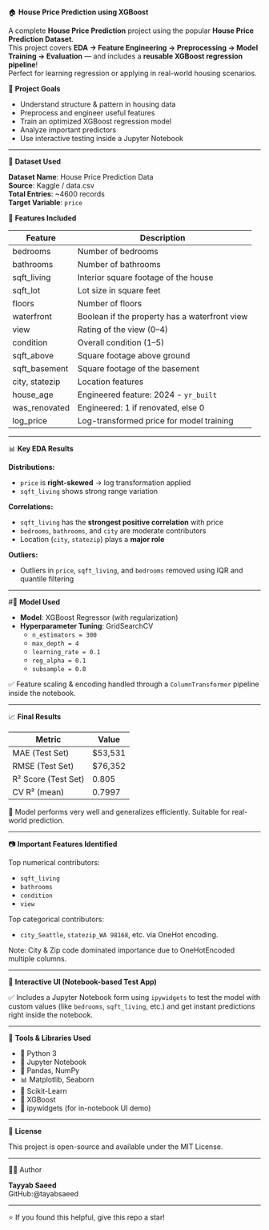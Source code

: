 🏠 **House Price Prediction using XGBoost**

A complete **House Price Prediction** project using the popular **House Price Prediction Dataset**.  
This project covers **EDA → Feature Engineering → Preprocessing → Model Training → Evaluation** — and includes a **reusable XGBoost regression pipeline**!  
Perfect for learning regression or applying in real-world housing scenarios.


🎯 **Project Goals**

- Understand structure & pattern in housing data  
- Preprocess and engineer useful features  
- Train an optimized XGBoost regression model  
- Analyze important predictors  
- Use interactive testing inside a Jupyter Notebook

---

 🏡 **Dataset Used**

**Dataset Name**: House Price Prediction Data  
**Source**: Kaggle / data.csv  
**Total Entries**: ~4600 records  
**Target Variable**: `price`


 🧾 **Features Included**

| Feature            | Description                                      |
|--------------------|--------------------------------------------------|
| bedrooms           | Number of bedrooms                               |
| bathrooms          | Number of bathrooms                              |
| sqft_living        | Interior square footage of the house             |
| sqft_lot           | Lot size in square feet                          |
| floors             | Number of floors                                 |
| waterfront         | Boolean if the property has a waterfront view    |
| view               | Rating of the view (0–4)                         |
| condition          | Overall condition (1–5)                          |
| sqft_above         | Square footage above ground                      |
| sqft_basement      | Square footage of the basement                   |
| city, statezip     | Location features                                |
| house_age          | Engineered feature: 2024 - `yr_built`            |
| was_renovated      | Engineered: 1 if renovated, else 0               |
| log_price          | Log-transformed price for model training         |

---

 📊 **Key EDA Results**

**Distributions:**
- `price` is **right-skewed** → log transformation applied  
- `sqft_living` shows strong range variation  

**Correlations:**
- `sqft_living` has the **strongest positive correlation** with price  
- `bedrooms`, `bathrooms`, and `city` are moderate contributors  
- Location (`city`, `statezip`) plays a **major role**

**Outliers:**
- Outliers in `price`, `sqft_living`, and `bedrooms` removed using IQR and quantile filtering

---

#🔬 **Model Used**

- **Model**: XGBoost Regressor (with regularization)
- **Hyperparameter Tuning**: GridSearchCV  
  - `n_estimators = 300`  
  - `max_depth = 4`  
  - `learning_rate = 0.1`  
  - `reg_alpha = 0.1`  
  - `subsample = 0.8`  

✅ Feature scaling & encoding handled through a `ColumnTransformer` pipeline inside the notebook.

---

 📈 **Final Results**

| Metric              | Value         |
|---------------------|---------------|
| MAE (Test Set)      | $53,531       |
| RMSE (Test Set)     | $76,352       |
| R² Score (Test Set) | 0.805         |
| CV R² (mean)        | 0.7997        |

🚀 Model performs very well and generalizes efficiently. Suitable for real-world prediction.

---

 📷 **Important Features Identified**

Top numerical contributors:
- `sqft_living`
- `bathrooms`
- `condition`
- `view`

Top categorical contributors:
- `city_Seattle`, `statezip_WA 98168`, etc. via OneHot encoding.

Note: City & Zip code dominated importance due to OneHotEncoded multiple columns.

---

 🧪 **Interactive UI (Notebook-based Test App)**

✅ Includes a Jupyter Notebook form using `ipywidgets` to test the model with custom values (like `bedrooms`, `sqft_living`, etc.) and get instant predictions right inside the notebook.

---

 🧰 **Tools & Libraries Used**

- 🐍 Python 3  
- 📘 Jupyter Notebook  
- 🧮 Pandas, NumPy  
- 📊 Matplotlib, Seaborn  
- 🧠 Scikit-Learn  
- 🚀 XGBoost  
- 🔧 ipywidgets (for in-notebook UI demo)

---

 📝 **License**

This project is open-source and available under the MIT License.

---

 🙋‍♂️ Author

**Tayyab Saeed**  
GitHub:@tayabsaeed

---

 ⭐️ If you found this helpful, give this repo a star!
